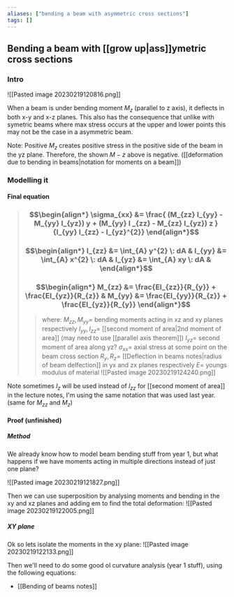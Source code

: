 ```yaml
---
aliases: ["bending a beam with asymmetric cross sections"]
tags: []
---
```


## Bending a beam with [[grow up|ass]]ymetric cross sections
### Intro
![[Pasted image 20230219120816.png]]

When a beam is under bending moment $M_{z}$ (parallel to z axis), it deflects in both x-y and x-z planes. This also has the consequence that unlike with symetric beams where max stress occurs at the upper and lower points this may not be the case in a asymmetric beam.

Note: Positive $M_{z}$ creates positive stress in the positive side of the beam in the yz plane. Therefore, the shown $M-z$ above is negative. ([[deformation due to bending in beams|notation for moments on a beam]])

### Modelling it

#### Final equation

> ### $$\begin{align*} \sigma_{xx}  &= \frac{ (M_{zz} I_{yy} - M_{yy} I_{yz}) y  + (M_{yy} I _{zz} - M_{zz} I_{yz}) z }{I_{yy} I_{zz} - I_{yz}^{2}}  \end{align*}$$
> ### $$\begin{align*} I_{zz} &= \int_{A} y^{2} \: dA &  I_{yy} &= \int_{A} x^{2} \: dA &  I_{yz} &= \int_{A} xy \: dA &  \end{align*}$$
> ### $$\begin{align*} M_{zz} &= \frac{EI_{zz}}{R_{y}} + \frac{EI_{yz}}{R_{z}} &  M_{yy} &= \frac{EI_{yy}}{R_{z}} + \frac{EI_{yz}}{R_{y}} \end{align*}$$
>> where:
>> $M_{zz},M_{yy}=$ bending moments acting in xz and xy planes respectively
>> $I_{yy}, I_{zz}=$ [[second moment of area|2nd moment of area]] (may need to use [[parallel axis theorem]])
>> $I_{yz}=$ second moment of area along yz?
>> $\sigma_{xx}=$ axial stress at some point on the beam cross section
>> $R_{y},R_{z}=$ [[Deflection in beams notes|radius of beam delfection]] in yx and zx planes respectively
>> $E=$ youngs modulus of material
>> ![[Pasted image 20230219124240.png]]

Note sometimes $I_{z}$ will be used instead of $I_{zz}$ for [[second moment of area]] in the lecture notes, I'm using the same notation that was used last year. (same for $M_{zz}$ and $M_{z}$)

#### Proof (unfinished)
##### Method
We already know how to model beam bending stuff from year 1, but what happens if we have moments acting in multiple directions instead of just one plane?

![[Pasted image 20230219121827.png]]

Then we can use superposition by analysing moments and bending in the xy and xz planes and adding em to find the total deformation:
![[Pasted image 20230219122005.png]]

##### XY plane
Ok so lets isolate the moments in the xy plane:
![[Pasted image 20230219122133.png]]

Then we'll need to do some good ol curvature analysis (year 1 stuff), using the following equations:
- [[Bending of beams notes]]